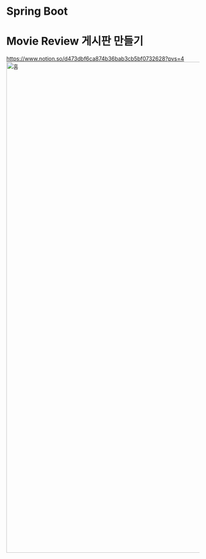 # Spring Boot
# Movie Review 게시판 만들기

https://www.notion.so/d473dbf6ca874b36bab3cb5bf0732628?pvs=4
<img width="1280" alt="홈" src="https://github.com/user-attachments/assets/d5e25d11-7cd2-446c-848d-e333c699dfe3" />
